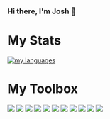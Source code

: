 ### Hi there, I'm Josh 👋

# My Stats

[![my languages](https://github-readme-stats.vercel.app/api/top-langs/?username=josharagon&langs_count=5&theme=vue&layout=compact)](https://github.com/josharagon/github-readme-stats)


# My Toolbox
[![](https://img.shields.io/badge/-JavaScript-gray?logo=javascript&logoColor=yellow&style=flat-square)](https://developer.mozilla.org/en-US/docs/Web/JavaScript)
[![](https://img.shields.io/badge/-ReactJs-61DAFB?logo=react&logoColor=white&style=flat-square)](https://reactjs.org/)
[![](https://img.shields.io/badge/MySQL-00000F?style=flat-square&logo=mysql&logoColor=white)](https://www.mysql.com/)
![](https://img.shields.io/badge/SASS%20-hotpink.svg?&style=flat-square&logo=SASS&logoColor=white)
![](https://img.shields.io/badge/HTML5-E34F26?&style=flat-square&logo=html5&logoColor=white)
![](https://img.shields.io/badge/CSS3-1572B6?style=flat-square&logo=css3&logoColor=white)
![](https://img.shields.io/badge/Node.js-43853D?style=style=flat-square&logo=node.js&logoColor=white)
![](https://img.shields.io/badge/npm-CB3837?style=flat-squarestyle=flat-square&logo=npm&logoColor=white)
![](https://img.shields.io/badge/Express.js-000000?style=flat-square&logo=express&logoColor=white)
![](https://img.shields.io/badge/Vue.js-35495E?style=flat-square&logo=vue.js&logoColor=4FC08D)
![](https://img.shields.io/badge/Lua-2C2D72?style=flat-square&logo=lua&logoColor=white)
